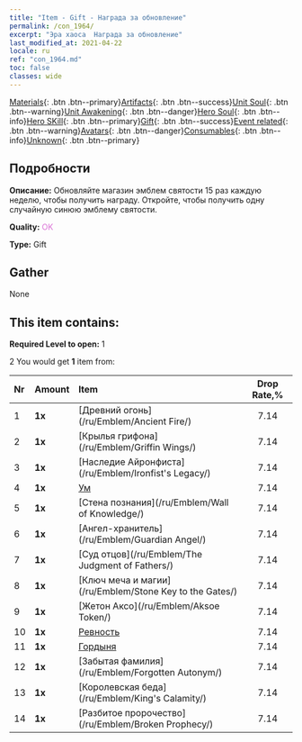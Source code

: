 ```yaml
---
title: "Item - Gift - Награда за обновление"
permalink: /con_1964/
excerpt: "Эра хаоса  Награда за обновление"
last_modified_at: 2021-04-22
locale: ru
ref: "con_1964.md"
toc: false
classes: wide
---
```

 [Materials](/ItemsRU/){: .btn .btn--primary}[Artifacts](/ItemsRU/Artifacts/){: .btn .btn--success}[Unit Soul](/ItemsRU/UnitSoul/){: .btn .btn--warning}[Unit Awakening](/ItemsRU/UnitAwakening/){: .btn .btn--danger}[Hero Soul](/ItemsRU/HeroSoul/){: .btn .btn--info}[Hero SKill](/ItemsRU/HeroSkill/){: .btn .btn--primary}[Gift](/ItemsRU/Gift/){: .btn .btn--success}[Event related](/ItemsRU/Events/){: .btn .btn--warning}[Avatars](/ItemsRU/Avatars/){: .btn .btn--danger}[Consumables](/ItemsRU/Consumables/){: .btn .btn--info}[Unknown](/ItemsRU/Unknown/){: .btn .btn--primary}

## Подробности
 **Описание:** Обновляйте магазин эмблем святости 15 раз каждую неделю, чтобы получить награду. Откройте, чтобы получить одну случайную синюю эмблему святости.

 **Quality:** <span style="color: #DA70D6">OK</span>

 **Type:** Gift

## Gather

  None

## This item contains:

 **Required Level to open:** 1

 2 You would get **1** item  from:

  | Nr | Amount |     Item    | Drop Rate,% |
  |:---|:-------|:------------|:---------:|
  | 1 |  **1x** | [Древний огонь](/ru/Emblem/Ancient Fire/) | 7.14 | 
  | 2 |  **1x** | [Крылья грифона](/ru/Emblem/Griffin Wings/) | 7.14 | 
  | 3 |  **1x** | [Наследие Айронфиста](/ru/Emblem/Ironfist's Legacy/) | 7.14 | 
  | 4 |  **1x** | [Ум](/ru/Emblem/Witness/) | 7.14 | 
  | 5 |  **1x** | [Стена познания](/ru/Emblem/Wall of Knowledge/) | 7.14 | 
  | 6 |  **1x** | [Ангел-хранитель](/ru/Emblem/Guardian Angel/) | 7.14 | 
  | 7 |  **1x** | [Суд отцов](/ru/Emblem/The Judgment of Fathers/) | 7.14 | 
  | 8 |  **1x** | [Ключ меча и магии](/ru/Emblem/Stone Key to the Gates/) | 7.14 | 
  | 9 |  **1x** | [Жетон Аксо](/ru/Emblem/Aksoe Token/) | 7.14 | 
  | 10 |  **1x** | [Ревность](/ru/Emblem/Jealousy/) | 7.14 | 
  | 11 |  **1x** | [Гордыня](/ru/Emblem/Arrogance/) | 7.14 | 
  | 12 |  **1x** | [Забытая фамилия](/ru/Emblem/Forgotten Autonym/) | 7.14 | 
  | 13 |  **1x** | [Королевская беда](/ru/Emblem/King's Calamity/) | 7.14 | 
  | 14 |  **1x** | [Разбитое пророчество](/ru/Emblem/Broken Prophecy/) | 7.14 | 
